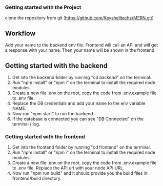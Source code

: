 ### Getting started with the Project

clone the repository from git [https://github.com/Keyshelltechs/MERN.git]

## Workflow

Add your name to the backend env file. Frontend will call an API and will get a response with your name. Then your name will be shown in the frontend.

## Getting started with the backend

1. Get into the backend folder by running "cd backend" on the terminal.
2. Run "npm install" or "npm i" on the terminal to install the required node modules.
3. Create a new file .env on the root, copy the code from .env.example file to .env file.
4. Replace the DB credentials and add your name to the env variable NAME.
5. Now run "npm start" to run the backend.
6. If the database is connected you can see "DB Connected" on the terminal / log.

### Getting started with the frontend

1. Get into the frontend folder by running "cd frontend" on the terminal.
2. Run "npm install" or "npm i" on the terminal to install the required node modules.
3. Create a new file .env on the root, copy the code from .env.example file to .env file. Replace the API url with your node API URL.
4. Now run "npm run build" and it should provide you the build files in frontend/build directory.
